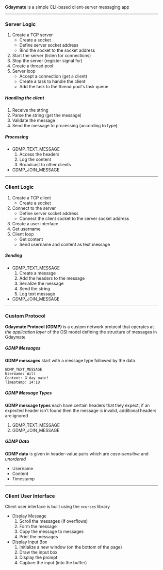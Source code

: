 **Gdaymate** is a simple CLI-based client-server messaging app

---

### Server Logic

1. Create a TCP server
	- Create a socket 
	- Define server socket address
	- Bind the socket to the socket address
2. Start the server (listen for connections)
3. Stop the server (register signal for)
4. Create a thread pool
5. Server loop
	- Accept a connection (get a client)
	- Create a task to handle the client
	- Add the task to the thread pool's task queue

##### Handling the client
 
1. Receive the string
2. Parse the string (get the message)
3. Validate the message
4. Send the message to processing (according to type)

##### Processing

- GDMP_TEXT_MESSAGE
	1. Access the headers
	2. Log the content
	3. Broadcast to other clients
- GDMP_JOIN_MESSAGE

---

### Client Logic

1. Create a TCP client
	- Create a socket
2. Connect to the server
	- Define server socket address
	- Connect the client socket to the server socket address
3. Create a user interface
4. Get username
5. Client loop
	- Get content
	- Send username and content as text message

##### Sending

- GDMP_TEXT_MESSAGE
	1. Create a message
	2. Add the headers to the message
	3. Serialize the message
	4. Send the string
	5. Log text message
- GDMP_JOIN_MESSAGE

---

### Custom Protocol

**Gdaymate Protocol (GDMP)** is a custom network protocol that operates at *the application layer* of the OSI model defining the structure of messages in Gdaymate

##### GDMP Messages

**GDMP messages** start with a message type followed by the data

```
GDMP_TEXT_MESSAGE
Username: Will
Content: G'day mate!
Timestamp: 14:18
```

##### GDMP Message Types

**GDMP message types** each have certain headers that they expect, if an expected header isn't found then the message is invalid, additional headers are ignored

1. GDMP_TEXT_MESSAGE
2. GDMP_JOIN_MESSAGE

##### GDMP Data

**GDMP data** is given in header-value pairs which are *case-sensitive* and *unordered*

- Username
- Content
- Timestamp

---

### Client User Interface

Client user interface is built using the `ncurses` library

- Display Message
	1. Scroll the messages (if overflows)
	2. Form the message
	3. Copy the message to messages
	4. Print the messages
- Display Input Box
	1. Initialize a new window (on the bottom of the page)
	2. Draw the input box
	3. Display the prompt
	4. Capture the input (into the buffer)
